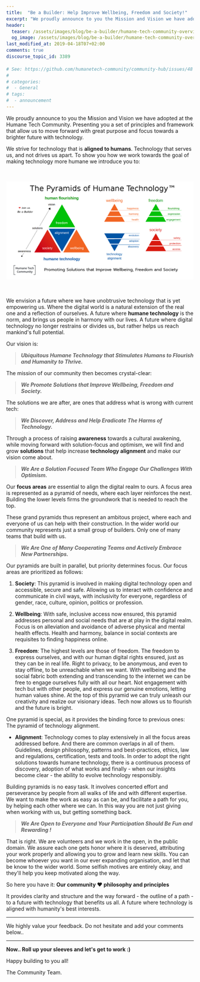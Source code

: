 ```yaml
---
title:  "Be a Builder: Help Improve Wellbeing, Freedom and Society!"
excerpt: "We proudly announce to you the Mission and Vision we have adopted at the Humane Tech Community. We are building Pyramids again!"
header:
  teaser: /assets/images/blog/be-a-builder/humane-tech-community-overview.png
  og_image: /assets/images/blog/be-a-builder/humane-tech-community-overview.png
last_modified_at: 2019-04-18T07+02:00
comments: true
discourse_topic_id: 3389

# See: https://github.com/humanetech-community/community-hub/issues/48
# 
# categories:
#  - General
# tags:
#  - announcement
---
```


We proudly announce to you the Mission and Vision we have adopted at the Humane Tech Community. Presenting you a set of principles and framework that allow us to move forward with great purpose and focus towards a brighter future with technology.

We strive for technology that is **aligned to humans**. Technology that serves us, and not drives us apart. To show you how we work towards the goal of making technology more humane we introduce you to:

<br/>

![Humane Tech Community Overview](/assets/images/blog/be-a-builder/humane-tech-community-overview.png) 

<br/>

We envision a future where we have unobtrusive technology that is yet empowering us. Where the digital world is a natural extension of the real one and a reflection of ourselves. A future where **humane technology** is the norm, and brings us people in harmony with our lives. A future where digital technology no longer restrains or divides us, but rather helps us reach mankind's full potential.

Our vision is:

> _**Ubiquitous Humane Technology that Stimulates Humans to Flourish and Humanity to Thrive.**_

The mission of our community then becomes crystal-clear:

> _**We Promote Solutions that Improve Wellbeing, Freedom and Society.**_

The solutions we are after, are ones that address what is wrong with current tech:

> _**We Discover, Address and Help Eradicate The Harms of Technology.**_

Through a process of raising **awareness** towards a cultural awakening, while moving forward with solution-focus and optimism, we will find and grow **solutions** that help increase **technology alignment** and make our vision come about.

> _**We Are a Solution Focused Team Who Engage Our Challenges With Optimism.**_

Our **focus areas** are essential to align the digital realm to ours. A focus area is represented as a pyramid of needs, where each layer reinforces the next. Building the lower levels firms the groundwork that is needed to reach the top.

These grand pyramids thus represent an ambitous project, where each and everyone of us can help with their construction. In the wider world our community represents just a small group of builders. Only one of many teams that build with us.

> _**We Are One of Many Cooperating Teams and Actively Embrace New Partnerships.**_

Our pyramids are built in parallel, but priority determines focus. Our focus areas are prioritized as follows:

1. **Society**: This pyramid is involved in making digital technology open and accessible, secure and safe. Allowing us to interact with confidence and communicate in civil ways, with inclusivity for everyone, regardless of gender, race, culture, opinion, politics or profession.

2. **Wellbeing**: With safe, inclusive access now ensured, this pyramid addresses personal and social needs that are at play in the digital realm. Focus is on alleviation and avoidance of adverse physical and mental health effects. Health and harmony, balance in social contexts are requisites to finding happiness online.

3. **Freedom**: The highest levels are those of freedom. The freedom to express ourselves, and with our human digital rights ensured, just as they can be in real life. Right to privacy, to be anonymous, and even to stay offline, to be unreachable when we want. With wellbeing and the social fabric both extending and transcending to the internet we can be free to engage ourselves fully with all our heart. Not engagement with tech but with other people, and express our genuine emotions, letting human values shine. At the top of this pyramid we can truly unleash our creativity and realize our visionary ideas. Tech now allows us to flourish and the future is bright.

One pyramid is special, as it provides the binding force to previous ones: The pyramid of technology alignment.

- **Alignment**: Technology comes to play extensively in all the focus areas addressed before. And there are common overlaps in all of them. Guidelines, design philosophy, patterns and best-practices, ethics, law and regulations, certification, tests and tools. In order to adopt the right solutions towards humane technology, there is a continuous process of discovery, adoption of what works and finally - when our insights become clear - the ability to evolve technology responsibly.

Building pyramids is no easy task. It involves concerted effort and perseverance by people from all walks of life and with different expertise. We want to make the work as easy as can be, and facilitate a path for you, by helping each other where we can. In this way you are not just giving when working with us, but getting something back.

> _**We Are Open to Everyone and Your Participation Should Be Fun and Rewarding !**_

That is right. We are volunteers and we work in the open, in the public domain. We assure each one gets honor where it is deserved, attributing your work properly and allowing you to grow and learn new skills. You can become whoever you want in our ever expanding organisation, and let that be know to the wider world. Some selfish motives are entirely okay, and they'll help you keep motivated along the way.

So here you have it: **Our community :heart: philosophy and principles**

It provides clarity and structure and the way forward - the outline of a path - to a future with technology that benefits us all. A future where technology is aligned with humanity's best interests.

---

We highly value your feedback. Do not hesitate and add your comments below..

---

**Now.. Roll up your sleeves and let's get to work :)**

Happy building to you all!
<br/>

The Community Team.